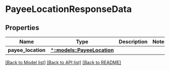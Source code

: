 # PayeeLocationResponseData

## Properties

Name | Type | Description | Notes
------------ | ------------- | ------------- | -------------
**payee_location** | [***::models::PayeeLocation**](PayeeLocation.md) |  | 

[[Back to Model list]](../README.md#documentation-for-models) [[Back to API list]](../README.md#documentation-for-api-endpoints) [[Back to README]](../README.md)


